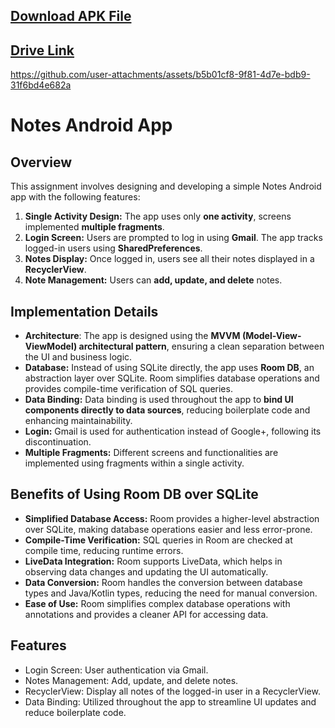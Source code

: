 ## [Download APK File](https://drive.google.com/file/d/1ledMlM2wXofb7zgneNrkr1yIKQbkRN_J/view?usp=sharing)
## [Drive Link](https://drive.google.com/drive/folders/11xA7Tzaut-4x-YBcNFFylloc2ySeSe11?usp=sharing)

https://github.com/user-attachments/assets/b5b01cf8-9f81-4d7e-bdb9-31f6bd4e682a

# Notes Android App

## Overview
This assignment involves designing and developing a simple Notes Android app with the following features:

1. **Single Activity Design:** The app uses only **one activity**, screens implemented **multiple fragments**.
2. **Login Screen:** Users are prompted to log in using **Gmail**. The app tracks logged-in users using **SharedPreferences**.
3. **Notes Display:** Once logged in, users see all their notes displayed in a **RecyclerView**.
4. **Note Management:** Users can **add, update, and delete** notes.
 
## Implementation Details
- **Architecture**: The app is designed using the **MVVM (Model-View-ViewModel) architectural pattern**, ensuring a clean separation between the UI and business logic.
- **Database:** Instead of using SQLite directly, the app uses **Room DB**, an abstraction layer over SQLite. Room simplifies database operations and provides compile-time verification of SQL queries.
- **Data Binding:** Data binding is used throughout the app to **bind UI components directly to data sources**, reducing boilerplate code and enhancing maintainability.
- **Login:** Gmail is used for authentication instead of Google+, following its discontinuation.
- **Multiple Fragments:** Different screens and functionalities are implemented using fragments within a single activity.
## Benefits of Using Room DB over SQLite
- **Simplified Database Access:** Room provides a higher-level abstraction over SQLite, making database operations easier and less error-prone.
- **Compile-Time Verification:** SQL queries in Room are checked at compile time, reducing runtime errors.
- **LiveData Integration:** Room supports LiveData, which helps in observing data changes and updating the UI automatically.
- **Data Conversion:** Room handles the conversion between database types and Java/Kotlin types, reducing the need for manual conversion.
- **Ease of Use:** Room simplifies complex database operations with annotations and provides a cleaner API for accessing data.
## Features
- Login Screen: User authentication via Gmail.
- Notes Management: Add, update, and delete notes.
- RecyclerView: Display all notes of the logged-in user in a RecyclerView.
- Data Binding: Utilized throughout the app to streamline UI updates and reduce boilerplate code.
